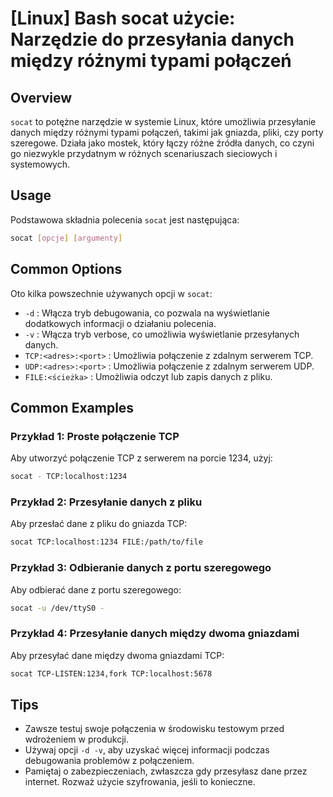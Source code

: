 # [Linux] Bash socat użycie: Narzędzie do przesyłania danych między różnymi typami połączeń

## Overview
`socat` to potężne narzędzie w systemie Linux, które umożliwia przesyłanie danych między różnymi typami połączeń, takimi jak gniazda, pliki, czy porty szeregowe. Działa jako mostek, który łączy różne źródła danych, co czyni go niezwykle przydatnym w różnych scenariuszach sieciowych i systemowych.

## Usage
Podstawowa składnia polecenia `socat` jest następująca:

```bash
socat [opcje] [argumenty]
```

## Common Options
Oto kilka powszechnie używanych opcji w `socat`:

- `-d` : Włącza tryb debugowania, co pozwala na wyświetlanie dodatkowych informacji o działaniu polecenia.
- `-v` : Włącza tryb verbose, co umożliwia wyświetlanie przesyłanych danych.
- `TCP:<adres>:<port>` : Umożliwia połączenie z zdalnym serwerem TCP.
- `UDP:<adres>:<port>` : Umożliwia połączenie z zdalnym serwerem UDP.
- `FILE:<ścieżka>` : Umożliwia odczyt lub zapis danych z pliku.

## Common Examples

### Przykład 1: Proste połączenie TCP
Aby utworzyć połączenie TCP z serwerem na porcie 1234, użyj:

```bash
socat - TCP:localhost:1234
```

### Przykład 2: Przesyłanie danych z pliku
Aby przesłać dane z pliku do gniazda TCP:

```bash
socat TCP:localhost:1234 FILE:/path/to/file
```

### Przykład 3: Odbieranie danych z portu szeregowego
Aby odbierać dane z portu szeregowego:

```bash
socat -u /dev/ttyS0 -
```

### Przykład 4: Przesyłanie danych między dwoma gniazdami
Aby przesyłać dane między dwoma gniazdami TCP:

```bash
socat TCP-LISTEN:1234,fork TCP:localhost:5678
```

## Tips
- Zawsze testuj swoje połączenia w środowisku testowym przed wdrożeniem w produkcji.
- Używaj opcji `-d -v`, aby uzyskać więcej informacji podczas debugowania problemów z połączeniem.
- Pamiętaj o zabezpieczeniach, zwłaszcza gdy przesyłasz dane przez internet. Rozważ użycie szyfrowania, jeśli to konieczne.